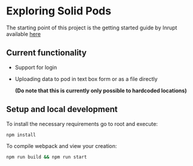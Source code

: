 # Exploring Solid Pods

The starting point of this project is the getting started guide by Inrupt available [here](https://docs.inrupt.com/developer-tools/javascript/client-libraries/tutorial/getting-started/)

## Current functionality
- Support for login
- Uploading data to pod in text box form or as a file directly

  **(Do note that this is currently only possible to hardcoded locations)**
  

## Setup and local development

To install the necessary requirements go to root and execute:

```sh
npm install
```

To compile webpack and view your creation:

```sh
npm run build && npm run start

```
